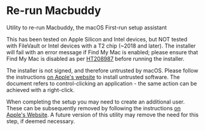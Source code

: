 # Re-run Macbuddy
 Utility to re-run Macbuddy, the macOS First-run setup assistant

This has been tested on Apple Silicon and Intel devices, but NOT tested with FileVault or Intel devices with a T2 chip (~2018 and later). The installer will fail with an error message if Find My Mac is enabled; please ensure that Find My Mac is disabled as per [HT208987](https://support.apple.com/HT208987) before running the installer.

The installer is not signed, and therefore untrusted by macOS. Please follow the instructions [on Apple's website](https://support.apple.com/guide/mac-help/mh40616/mac) to install untrusted software. The document refers to control-clicking an application - the same action can be achieved with a right-click.

When completing the setup you may need to create an additional user. These can be subsequently removed by following the instructions [on Apple's Website](https://support.apple.com/guide/mac-help/mchlp1557/mac). A future version of this utility may remove the need for this step, if deemed necessary.
